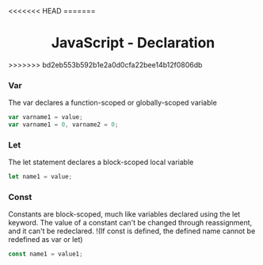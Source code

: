 <link rel="stylesheet" href="https://cdn.jsdelivr.net/npm/bootstrap-icons@1.5.0/font/bootstrap-icons.css">
<<<<<<< HEAD
<link rel="stylesheet" href="../../lib/doc_style.css">
=======
<link rel="stylesheet" href="../source.css">

<h1 style="text-align:center;">JavaScript - Declaration</h1>
>>>>>>> bd2eb553b592b1e2a0d0cfa22bee14b12f0806db

### Var
The var declares a function-scoped or globally-scoped variable
```js
var varname1 = value;
var varname1 = 0, varname2 = 0;
```

### Let
The let statement declares a block-scoped local variable
```js
let name1 = value;
```
### Const
Constants are block-scoped, much like variables declared using the let keyword. The value of a constant can't be changed through reassignment, and it can't be redeclared. !(If const is defined, the defined name cannot be redefined as var or let)
```js
const name1 = value1;
```









